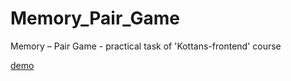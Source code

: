 # Memory_Pair_Game
Memory – Pair Game - practical task of 'Kottans-frontend' course

[demo](https://kikinovk.github.io/Memory_Pair_Game/)
